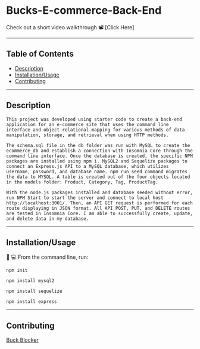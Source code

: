 # Bucks-E-commerce-Back-End

Check out a short video walkthrough
📽️ [Click Here]

---

## Table of Contents

- [Description](#Description)
- [Installation/Usage ](#installation/Usage)
- [Contributing](#Contributing)

---

## Description

```
This project was developed using starter code to create a back-end application for an e-commerce site that uses the command line interface and object-relational mapping for various methods of data manipulation, storage, and retrieval when using HTTP methods.

The schema.sql file in the db folder was run with MySQL to create the ecommerce_db and establish a connection with Insomnia Core through the command line interface. Once the database is created, the specific NPM packages are installed using npm i. MySQL2 and Sequelize packages to connect an Express.js API to a MySQL database, which utilizes username, password, and database name. npm run seed command migrates the data to MYSQL. A table is created out of the four objects located in the models folder: Product, Category, Tag, ProductTag.

With the node.js packages installed and database seeded without error, run NPM Start to start the server and connect to local host http://localhost:3001/. Then, an API GET request is performed for each route displaying in JSON format. All API POST, PUT, and DELETE routes are tested in Insomnia Core. I am able to successfully create, update, and delete data in my database.
```

---

## Installation/Usage

💾 💻
From the command line, run:

`npm init`

`npm install mysql2`

`npm install sequelize`

`npm install express`

---

## Contributing

[Buck Blocker](https://github.com/bucknorris336)

[def]: #license
